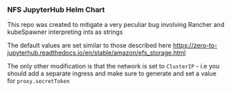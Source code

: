 ### NFS JupyterHub Helm Chart

This repo was created to mitigate a very peculiar bug involving Rancher and kubeSpawner interpreting ints as strings

The default values are set similar to those described here https://zero-to-jupyterhub.readthedocs.io/en/stable/amazon/efs_storage.html

The only other modification is that the network is set to `ClusterIP` - i.e you should add a separate ingress and make sure to generate and set a value for `proxy.secretToken`